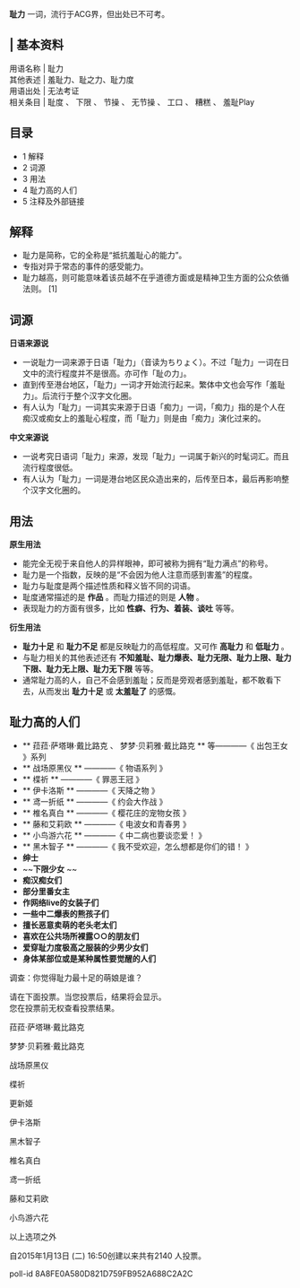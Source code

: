 **耻力** 一词，流行于ACG界，但出处已不可考。

|  **基本资料**  
---  
用语名称  |  耻力   
其他表述  |  羞耻力、耻之力、耻力度   
用语出处  |  无法考证   
相关条目  |  耻度  、  下限  、  节操  、  无节操  、  工口  、  糟糕  、  羞耻Play   
  
##  目录

  * 1  解释 
  * 2  词源 
  * 3  用法 
  * 4  耻力高的人们 
  * 5  注释及外部链接 

##  解释

  * 耻力是简称，它的全称是“抵抗羞耻心的能力”。 
  * 专指对异于常态的事件的感受能力。 
  * 耻力越高，则可能意味着该员越不在乎道德方面或是精神卫生方面的公众依循法则。  [1] 

##  词源

**日语来源说**

  * 一说耻力一词来源于日语「耻力」（音读为ちりょく）。不过「耻力」一词在日文中的流行程度并不是很高。亦可作「耻の力」。 
  * 直到传至港台地区，「耻力」一词才开始流行起来。繁体中文也会写作「羞耻力」。后流行于整个汉字文化圈。 
  * 有人认为「耻力」一词其实来源于日语「痴力」一词，「痴力」指的是个人在痴汉或痴女上的羞耻心程度，而「耻力」则是由「痴力」演化过来的。 

**中文来源说**

  * 一说考究日语词「耻力」来源，发现「耻力」一词属于新兴的时髦词汇。而且流行程度很低。 
  * 有人认为「耻力」一词是港台地区民众造出来的，后传至日本，最后再影响整个汉字文化圈的。 

##  用法

**原生用法**

  * 能完全无视于来自他人的异样眼神，即可被称为拥有“耻力满点”的称号。 
  * 耻力是一个指数，反映的是“不会因为他人注意而感到害羞”的程度。 
  * 耻力与耻度是两个描述性质和释义皆不同的词语。 
  * 耻度通常描述的是 **作品** 。而耻力描述的则是 **人物** 。 
  * 表现耻力的方面有很多，比如 **性癖、行为、着装、谈吐** 等等。 

**衍生用法**

  * **耻力十足** 和 **耻力不足** 都是反映耻力的高低程度。又可作 **高耻力** 和 **低耻力** 。 
  * 与耻力相关的其他表述还有 **不知羞耻、耻力爆表、耻力无限、耻力上限、耻力下限、耻力无上限、耻力无下限** 等等。 
  * 通常耻力高的人，自己不会感到羞耻；反而是旁观者感到羞耻，都不敢看下去，从而发出 **耻力十足** 或 **太羞耻了** 的感慨。 

##  耻力高的人们

  * ** 菈菈·萨塔琳·戴比路克  、  梦梦·贝莉雅·戴比路克  ** 等————《  出包王女  》系列 
  * ** 战场原黑仪  ** ————《  物语系列  》 
  * ** 楪祈  ** ————《  罪恶王冠  》 
  * ** 伊卡洛斯  ** ————《  天降之物  》 
  * ** 鸢一折纸  ** ————《  约会大作战  》 
  * ** 椎名真白  ** ————《  樱花庄的宠物女孩  》 
  * ** 藤和艾莉欧  ** ————《  电波女和青春男  》 
  * ** 小鸟游六花  ** ————《  中二病也要谈恋爱！  》 
  * ** 黑木智子  ** ————《  我不受欢迎，怎么想都是你们的错！  》 
  * **绅士**
  * ~~**下限少女** ~~
  * **痴汉痴女们**
  * **部分里番女主**
  * **作网络live的女装子们**
  * **一些中二爆表的熊孩子们**
  * **擅长恶意卖萌的老头老太们**
  * **喜欢在公共场所裸露○○的朋友们**
  * **爱穿耻力度极高之服装的少男少女们**
  * **身体某部位或是某种属性要觉醒的人们**

调查：你觉得耻力最十足的萌娘是谁？

请在下面投票。当您投票后，结果将会显示。  
您在投票前无权查看投票结果。

菈菈·萨塔琳·戴比路克

梦梦·贝莉雅·戴比路克

战场原黑仪

楪祈

更新姬

伊卡洛斯

黑木智子

椎名真白

鸢一折纸

藤和艾莉欧

小鸟游六花

以上选项之外

自2015年1月13日 (二) 16:50创建以来共有2140 人投票。

poll-id 8A8FE0A580D821D759FB952A688C2A2C

  